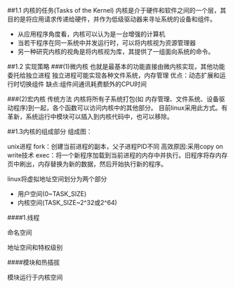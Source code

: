##1.1 内核的任务(Tasks of the Kernel)
内核是介于硬件和软件之间的一个层，其目的是将应用请求传递给硬件，并作为低级驱动器来寻址系统的设备和组件。

* 从应用程序角度看，内核可以认为是一台增强的计算机
* 当若干程序在同一系统中并发运行时，可以将内核视为资源管理器
* 另一种研究内核的视角是将内核视为库，其提供了一组面向系统的命令。

##1.2 实现策略
###(1)微内核
 也就是最基本的功能直接由微内核实现，其他功能委托给独立进程
 独立进程可能实现各种文件系统，内存管理
 优点：动态扩展和运行时切换组件
 缺点:组件间通讯耗费额外的CPU时间
 
###(2)宏内核
传统方法
内核将所有子系统打包(如 内存管理、文件系统、设备驱动程序)到一起，各个函数可以访问内核中的其他部分。
目前linux采用此方式。有革新，系统运行中模块可以插入到内核代码中，也可以移除。

##1.3内核的组成部分
组成图：


unix进程
fork：创建当前进程的副本，父子进程PID不同
高效原因:采用copy on write技术
exec：将一个新程序加载到当前进程的内存中并执行。旧程序将存内存页中刷出，内存替换为新的数据，然后开始执行新的程序。

linux将虚拟地址空间划分为两个部分

* 用户空间(0~TASK_SIZE)
* 内核空间(TASK_SIZE~2^32或2^64)

####1.线程

命名空间

地址空间和特权级别



####模块和热插拔

模块运行于内核空间



